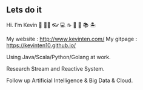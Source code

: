 ## Lets do it

Hi. I’m Kevin 🤗 🧑‍💻 👓 💻 ☕ 🍵 🍺 📚 🏝

My website : http://www.kevinten.com/
My gitpage : https://kevinten10.github.io/

Using Java/Scala/Python/Golang at work. 

Research Stream and Reactive System. 

Follow up Artificial Intelligence & Big Data & Cloud.
